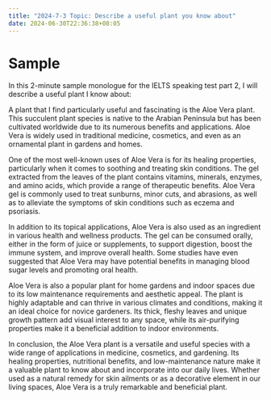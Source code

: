 ```yaml
---
title: "2024-7-3 Topic: Describe a useful plant you know about"
date: 2024-06-30T22:36:38+08:05
---
```


# Sample
In this 2-minute sample monologue for the IELTS speaking test part 2, I will describe a useful plant I know about:

A plant that I find particularly useful and fascinating is the Aloe Vera plant. This succulent plant species is native to the Arabian Peninsula but has been cultivated worldwide due to its numerous benefits and applications. Aloe Vera is widely used in traditional medicine, cosmetics, and even as an ornamental plant in gardens and homes.

One of the most well-known uses of Aloe Vera is for its healing properties, particularly when it comes to soothing and treating skin conditions. The gel extracted from the leaves of the plant contains vitamins, minerals, enzymes, and amino acids, which provide a range of therapeutic benefits. Aloe Vera gel is commonly used to treat sunburns, minor cuts, and abrasions, as well as to alleviate the symptoms of skin conditions such as eczema and psoriasis.

In addition to its topical applications, Aloe Vera is also used as an ingredient in various health and wellness products. The gel can be consumed orally, either in the form of juice or supplements, to support digestion, boost the immune system, and improve overall health. Some studies have even suggested that Aloe Vera may have potential benefits in managing blood sugar levels and promoting oral health.

Aloe Vera is also a popular plant for home gardens and indoor spaces due to its low maintenance requirements and aesthetic appeal. The plant is highly adaptable and can thrive in various climates and conditions, making it an ideal choice for novice gardeners. Its thick, fleshy leaves and unique growth pattern add visual interest to any space, while its air-purifying properties make it a beneficial addition to indoor environments.

In conclusion, the Aloe Vera plant is a versatile and useful species with a wide range of applications in medicine, cosmetics, and gardening. Its healing properties, nutritional benefits, and low-maintenance nature make it a valuable plant to know about and incorporate into our daily lives. Whether used as a natural remedy for skin ailments or as a decorative element in our living spaces, Aloe Vera is a truly remarkable and beneficial plant.
